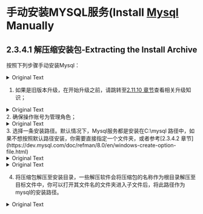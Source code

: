 # 手动安装MYSQL服务(Install [Mysql](https://dev.mysql.com/doc/refman/8.0/en/windows-extract-archive.html) Manually

## 2.3.4.1 解压缩安装包-Extracting the Install Archive

按照下列步骤手动安装Mysql：
<details>
<summary>Original Text</summary>
To install MySQL manually, do the following:
</details>

1. 如果是旧版本升级，在开始升级之前，请跳转至[2.11.10 章节](https://dev.mysql.com/doc/refman/8.0/en/windows-upgrading.html)查看相关升级知识；
<details>
<summary>Original Text</summary>
If you are upgrading from a previous version please refer to Section 2.11.10, “Upgrading MySQL on Windows”, before beginning the upgrade process.
</details>
2. 确保操作账号为管理角色；
<details>
<summary>Original Text</summary>
Make sure that you are logged in as a user with administrator privileges.
</details>
3. 选择一条安装路径。默认情况下，Mysql服务都是安装在C:\mysql 路径中，如果不想按照默认路径安装，你需要直接指定一个文件夹，或者参考[2.3.4.2 章节](https://dev.mysql.com/doc/refman/8.0/en/windows-create-option-file.html)
<details>
<summary>Original Text</summary>
Choose an installation location. Traditionally, the MySQL server is installed in C:\mysql. If you do not install MySQL at C:\mysql, you must specify the path to the install directory during startup or in an option file. See Section 2.3.4.2, “Creating an Option File”.
</details>

[comment]: <> (注意：MySQL的安装程序会默认安装至C:\Program Files\MySQL中)

<details>
<summary>Original Text</summary>
Note
The MySQL Installer installs MySQL under C:\Program Files\MySQL.
</details>

4. 将压缩包解压至安装目录，一些解压软件会将压缩包的名称作为根目录解压至目标文件中，你可以打开其文件名的文件夹进入子文件后，将此路径作为mysql的安装路径。
<details>
<summary>Original Text</summary>
Extract the install archive to the chosen installation location using your preferred file-compression tool. Some tools may extract the archive to a folder within your chosen installation location. If this occurs, you can move the contents of the subfolder into the chosen installation location.
</details>

